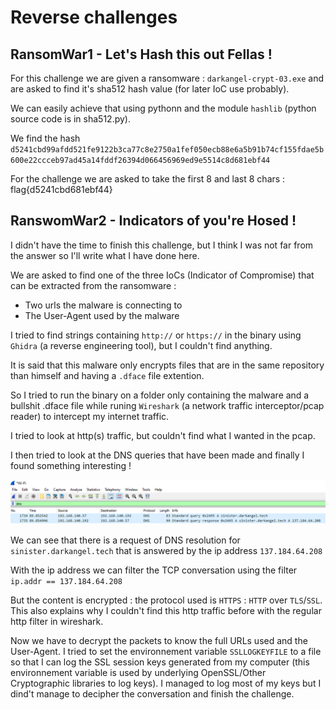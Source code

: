 # Reverse challenges

## RansomWar1 - Let's Hash this out Fellas !

For this challenge we are given a ransomware : `darkangel-crypt-03.exe` and are asked to find it's sha512 hash value (for later IoC use probably).

We can easily achieve that using pythonn and the module `hashlib` (python source code is in sha512.py).

We find the hash `d5241cbd99afdd521fe9122b3ca77c8e2750a1fef050ecb88e6a5b91b74cf155fdae5b600e22ccceb97ad45a14fddf26394d066456969ed9e5514c8d681ebf44`

For the challenge we are asked to take the first 8 and last 8 chars : flag{d5241cbd681ebf44}

## RanswomWar2 - Indicators of you're Hosed !

I didn't have the time to finish this challenge, but I think I was not far from the answer so I'll write what I have done here.

We are asked to find one of the three IoCs (Indicator of Compromise) that can be extracted from the ransomware :

- Two urls the malware is connecting to
- The User-Agent used by the malware

I tried to find strings containing `http://` or `https://` in the binary using `Ghidra` (a reverse engineering tool), but I couldn't find anything.

It is said that this malware only encrypts files that are in the same repository than himself and having a `.dface` file extention.

So I tried to run the binary on a folder only containing the malware and a bullshit .dface file while runing `Wireshark` (a network traffic interceptor/pcap reader) to intercept my internet traffic.

I tried to look at http(s) traffic, but couldn't find what I wanted in the pcap.

I then tried to look at the DNS queries that have been made and finally I found something interesting !

![](dns.PNG)

We can see that there is a request of DNS resolution for `sinister.darkangel.tech` that is answered by the ip address `137.184.64.208`

With the ip address we can filter the TCP conversation using the filter `ip.addr == 137.184.64.208`

But the content is encrypted : the protocol used is `HTTPS` : `HTTP` over `TLS`/`SSL`. This also explains why I couldn't find this http traffic before with the regular http filter in wireshark.

Now we have to decrypt the packets to know the full URLs used and the User-Agent. I tried to set the environnement variable `SSLLOGKEYFILE` to a file so that I can log the SSL session keys generated from my computer (this environnement variable is used by underlying OpenSSL/Other Cryptographic libraries to log keys). I managed to log most of my keys but I dind't manage to decipher the conversation and finish the challenge.